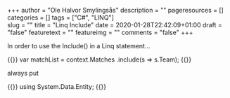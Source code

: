 +++
author = "Ole Halvor Smylingsås"
description = ""
pageresources = []
categories = []
tags = ["C#", "LINQ"]     
slug = ""
title = "Linq   Include"
date = 2020-01-28T22:42:09+01:00
draft = "false"
featuretext = ""
featureimg = ""
comments = "false"
+++

In order to use the Include() in a Linq statement...

{{<highlight c>}}
var matchList = context.Matches
                    .include(s => s.Team);
{{</highlight>}}

always put

{{<highlight c>}}
using System.Data.Entity;
{{</highlight>}}